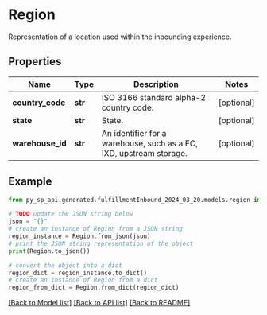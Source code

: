 # Region

Representation of a location used within the inbounding experience.

## Properties

Name | Type | Description | Notes
------------ | ------------- | ------------- | -------------
**country_code** | **str** | ISO 3166 standard alpha-2 country code. | [optional] 
**state** | **str** | State. | [optional] 
**warehouse_id** | **str** | An identifier for a warehouse, such as a FC, IXD, upstream storage. | [optional] 

## Example

```python
from py_sp_api.generated.fulfillmentInbound_2024_03_20.models.region import Region

# TODO update the JSON string below
json = "{}"
# create an instance of Region from a JSON string
region_instance = Region.from_json(json)
# print the JSON string representation of the object
print(Region.to_json())

# convert the object into a dict
region_dict = region_instance.to_dict()
# create an instance of Region from a dict
region_from_dict = Region.from_dict(region_dict)
```
[[Back to Model list]](../README.md#documentation-for-models) [[Back to API list]](../README.md#documentation-for-api-endpoints) [[Back to README]](../README.md)


